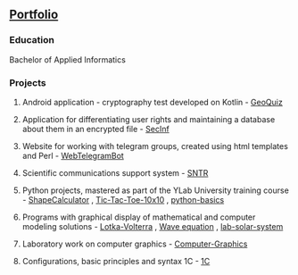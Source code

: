 ## [Portfolio][]
[Portfolio]: https://smylebifa.github.io/

### Education

Bachelor of Applied Informatics


### Projects

1. Android application - cryptography test developed on Kotlin - [GeoQuiz](https://github.com/smylebifa/GeoQuiz)

2. Application for differentiating user rights and maintaining a database about them in an encrypted file - [SecInf](https://github.com/smylebifa/SecInf2)

3. Website for working with telegram groups, created using html templates and Perl - [WebTelegramBot](https://github.com/smylebifa/WebTelegramBot)

4. Scientific communications support system - [SNTR](https://github.com/smylebifa/SNTR)

5. Python projects, mastered as part of the YLab University training course - [ShapeCalculator](https://github.com/smylebifa/ShapeCalculator) , [Tic-Tac-Toe-10x10](https://github.com/smylebifa/Tic-Tac-Toe-10x10) , [python-basics](https://github.com/smylebifa/python-basics)

6. Programs with graphical display of mathematical and computer modeling solutions - [Lotka-Volterra](https://github.com/smylebifa/Lotka-Volterra) , [Wave equation](https://github.com/smylebifa/lab-solar-system) , [lab-solar-system](https://github.com/smylebifa/lab-solar-system)

7. Laboratory work on computer graphics - [Computer-Graphics](https://github.com/smylebifa/Computer-Graphics)

8. Configurations, basic principles and syntax 1C - [1C](https://github.com/smylebifa/1C)
